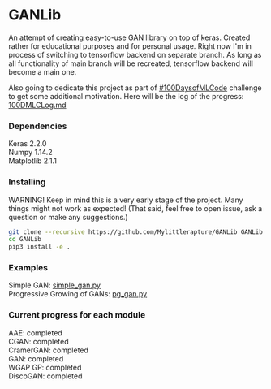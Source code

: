 # GANLib

An attempt of creating easy-to-use GAN library on top of keras. Created rather for educational purposes and for personal usage. 
Right now I'm in process of switching to tensorflow backend on separate branch. As long as all functionality of main branch will be recreated, tensorflow backend will become a main one.


Also going to dedicate this project as part of [#100DaysofMLCode](https://github.com/llSourcell/100_Days_of_ML_Code) challenge to get some additional motivation. Here will be the log of the progress: [100DMLCLog.md](100DMLCLog.md)

### Dependencies
Keras 2.2.0  
Numpy 1.14.2  
Matplotlib 2.1.1  

### Installing
WARNING! Keep in mind this is a very early stage of the project. Many things might not work as expected! (That said, feel free to open issue, ask a question or make any suggestions.)
```sh
git clone --recursive https://github.com/Mylittlerapture/GANLib GANLib
cd GANLib
pip3 install -e .
```


### Examples
Simple GAN: [simple_gan.py](https://github.com/Mylittlerapture/GANLib/blob/master/examples/simple_gan.py)  
Progressive Growing of GANs: [pg_gan.py](https://github.com/Mylittlerapture/GANLib/blob/master/examples/pg_gan.py)


### Current progress for each module
AAE: completed  
CGAN: completed  
CramerGAN: completed  
GAN: completed  
WGAP GP: completed  
DiscoGAN: completed 

